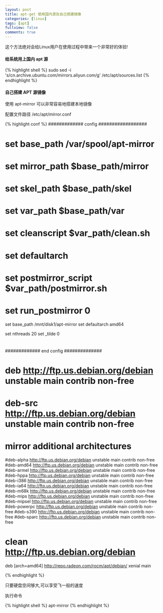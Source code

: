```yaml
---
layout: post
title: apt-get 使用国内源及自己搭建镜像
categories: [linux]
tags: [apt]
fullview: false
comments: true
---
```


这个方法绝对会给Linux用户在使用过程中带来一个非常好的体验!

#### 给系统用上国内 apt 源

{% highlight shell %}
sudo sed -i 's/cn.archive.ubuntu.com/mirrors.aliyun.com/g' /etc/apt/sources.list
{% endhighlight %}

#### 自己搭建 APT 源镜像

使用 apt-mirror 可以非常容易地搭建本地镜像

配置文件路径 /etc/apt/mirror.conf

{% highlight conf %}
############# config ##################
#
# set base_path    /var/spool/apt-mirror
#
# set mirror_path  $base_path/mirror
# set skel_path    $base_path/skel
# set var_path     $base_path/var
# set cleanscript $var_path/clean.sh
# set defaultarch  <running host architecture>
# set postmirror_script $var_path/postmirror.sh
# set run_postmirror 0

set base_path    /mnt/disk1/apt-mirror
set defaultarch  amd64

set nthreads     20
set _tilde 0
#
############# end config ##############

# deb http://ftp.us.debian.org/debian unstable main contrib non-free
# deb-src http://ftp.us.debian.org/debian unstable main contrib non-free

# mirror additional architectures
#deb-alpha http://ftp.us.debian.org/debian unstable main contrib non-free
#deb-amd64 http://ftp.us.debian.org/debian unstable main contrib non-free
#deb-armel http://ftp.us.debian.org/debian unstable main contrib non-free
#deb-hppa http://ftp.us.debian.org/debian unstable main contrib non-free
#deb-i386 http://ftp.us.debian.org/debian unstable main contrib non-free
#deb-ia64 http://ftp.us.debian.org/debian unstable main contrib non-free
#deb-m68k http://ftp.us.debian.org/debian unstable main contrib non-free
#deb-mips http://ftp.us.debian.org/debian unstable main contrib non-free
#deb-mipsel http://ftp.us.debian.org/debian unstable main contrib non-free
#deb-powerpc http://ftp.us.debian.org/debian unstable main contrib non-free
#deb-s390 http://ftp.us.debian.org/debian unstable main contrib non-free
#deb-sparc http://ftp.us.debian.org/debian unstable main contrib non-free

# clean http://ftp.us.debian.org/debian

deb [arch=amd64] http://repo.radeon.com/rocm/apt/debian/ xenial main


{% endhighlight %}

只要硬盘空间够大,可以享受飞一般的速度

执行命令

{% highlight shell %}
apt-mirror
{% endhighlight %}
